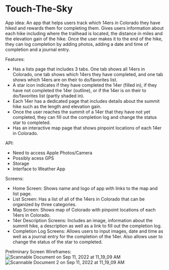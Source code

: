 # Touch-The-Sky

App idea: An app that helps users track which 14ers in Colorado they have hiked and rewards them for completing them. Gives users information about each hike including where the trailhead is located, the distance in miles and the elevation gain of the hike. Once the user makes it to the end of the hike, they can log completion by adding photos, adding a date and time of completion and a journal entry.

Features: 
-   Has a lists page that includes 3 tabs. One tab shows all 14ers in Colorado, one tab shows which 14ers they have completed, and one tab shows which 14ers are on their to do/favorites list.
-   A star icon indicates if they have completed the 14er (filled in), if they have not completed the 14er (outline), or if the 14er is on their to do/favorites list (partly shaded in).
-   Each 14er has a dedicated page that includes details about the summit hike such as the length and elevation gain.
-   Once the user reaches the summit of a 14er that they have not yet completed, they can fill out the completion log and change the status star to completed.
-   Has an interactive map page that shows pinpoint locations of each 14er in Colorado.

API:
- Need to access Apple Photos/Camera
- Possibly acess GPS
- Storage
- Interface to Weather App

Screens:
- Home Screen: Shows name and logo of app with links to the map and list page.
- List Screen: Has a list of all of the 14ers in Colorado that can be organized by three categories.
- Map Screen: Shows map of Colorado with pinpoint locations of each 14ers in Colorado.
- 14er Description Screens: Includes an image, information about the summit hike, a description as well as a link to fill out the completion log.
- Completion Log Screens: Allows users to input images, date and time as well as a journal entry for the completion of the 14er. Also allows user to change the status of the star to completed.

Preliminary Screen Wireframes:
![Scannable Document on Sep 11, 2022 at 11_19_09 AM](https://user-images.githubusercontent.com/75700280/189541024-78d443d0-9599-49e5-a8f1-1a16ec415df9.png)
![Scannable Document 2 on Sep 11, 2022 at 11_19_09 AM](https://user-images.githubusercontent.com/75700280/189541065-cd87c3c3-ff3f-4d47-a04a-ca1efd589e15.png)
